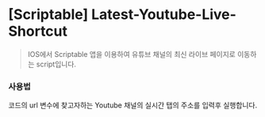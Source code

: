 # [Scriptable] Latest-Youtube-Live-Shortcut
> IOS에서 Scriptable 앱을 이용하여 유튜브 채널의
> 최신 라이브 페이지로 이동하는 script입니다.

### 사용법
코드의 url 변수에 찾고자하는 Youtube 채널의 실시간 탭의 주소를 입력후 실행합니다.
